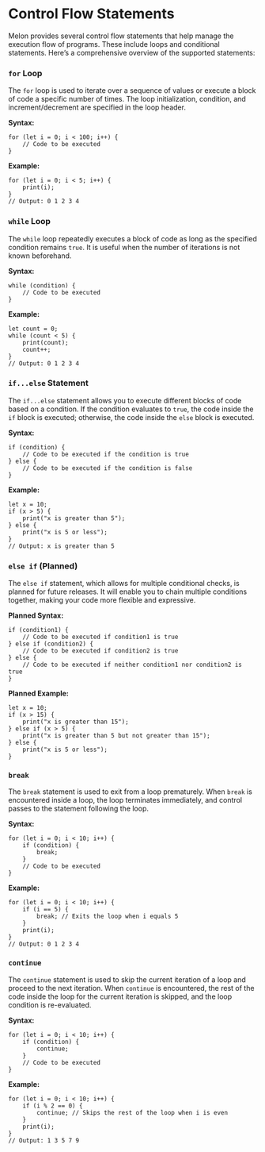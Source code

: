 # Control Flow Statements <!-- {docsify-all} -->

Melon provides several control flow statements that help manage the execution flow of programs. These include loops and conditional statements. Here’s a comprehensive overview of the supported statements:

### `for` Loop

The `for` loop is used to iterate over a sequence of values or execute a block of code a specific number of times. The loop initialization, condition, and increment/decrement are specified in the loop header.

**Syntax:**
```melon
for (let i = 0; i < 100; i++) {
    // Code to be executed
}
```

**Example:**
```melon
for (let i = 0; i < 5; i++) {
    print(i);
}
// Output: 0 1 2 3 4
```

### `while` Loop

The `while` loop repeatedly executes a block of code as long as the specified condition remains `true`. It is useful when the number of iterations is not known beforehand.

**Syntax:**
```melon
while (condition) {
    // Code to be executed
}
```

**Example:**
```melon
let count = 0;
while (count < 5) {
    print(count);
    count++;
}
// Output: 0 1 2 3 4
```

### `if...else` Statement

The `if...else` statement allows you to execute different blocks of code based on a condition. If the condition evaluates to `true`, the code inside the `if` block is executed; otherwise, the code inside the `else` block is executed.

**Syntax:**
```melon
if (condition) {
    // Code to be executed if the condition is true
} else {
    // Code to be executed if the condition is false
}
```

**Example:**
```melon
let x = 10;
if (x > 5) {
    print("x is greater than 5");
} else {
    print("x is 5 or less");
}
// Output: x is greater than 5
```

### `else if` (Planned)

The `else if` statement, which allows for multiple conditional checks, is planned for future releases. It will enable you to chain multiple conditions together, making your code more flexible and expressive.

**Planned Syntax:**
```melon
if (condition1) {
    // Code to be executed if condition1 is true
} else if (condition2) {
    // Code to be executed if condition2 is true
} else {
    // Code to be executed if neither condition1 nor condition2 is true
}
```

**Planned Example:**
```melon
let x = 10;
if (x > 15) {
    print("x is greater than 15");
} else if (x > 5) {
    print("x is greater than 5 but not greater than 15");
} else {
    print("x is 5 or less");
}
```

### `break`

The `break` statement is used to exit from a loop prematurely. When `break` is encountered inside a loop, the loop terminates immediately, and control passes to the statement following the loop.

**Syntax:**
```melon
for (let i = 0; i < 10; i++) {
    if (condition) {
        break;
    }
    // Code to be executed
}
```

**Example:**
```melon
for (let i = 0; i < 10; i++) {
    if (i == 5) {
        break; // Exits the loop when i equals 5
    }
    print(i);
}
// Output: 0 1 2 3 4
```

### `continue`

The `continue` statement is used to skip the current iteration of a loop and proceed to the next iteration. When `continue` is encountered, the rest of the code inside the loop for the current iteration is skipped, and the loop condition is re-evaluated.

**Syntax:**
```melon
for (let i = 0; i < 10; i++) {
    if (condition) {
        continue;
    }
    // Code to be executed
}
```

**Example:**
```melon
for (let i = 0; i < 10; i++) {
    if (i % 2 == 0) {
        continue; // Skips the rest of the loop when i is even
    }
    print(i);
}
// Output: 1 3 5 7 9
```

